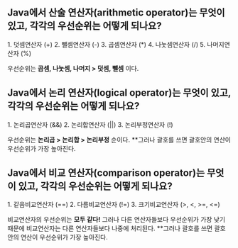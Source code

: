 <h2> Java에서 산술 연산자(arithmetic operator)는 무엇이 있고, 각각의 우선순위는 어떻게 되나요? </h2>
1. 덧셈연산자 (+)
2. 뺄셈연산자 (-)
3. 곱셈연산자 (*)
4. 나눗셈연산자 (/)
5. 나머지연산자 (%)

우선순위는 <b> 곱셈, 나눗셈, 나머지 > 덧셈, 뺄셈</b> 이다.

<h2>Java에서 논리 연산자(logical operator)는 무엇이 있고, 각각의 우선순위는 어떻게 되나요?</h2>
1. 논리곱연산자 (&&)
2. 논리합연산자 (||)
3. 논리부정연산자 (!)

우선순위는 <b> 논리곱 > 논리합 > 논리부정</b> 순이다.
\*\*그러나 괄호를 쓰면 괄호안의 연산이 우선순위가 가장 높아진다.

<h2>Java에서 비교 연산자(comparison operator)는 무엇이 있고, 각각의 우선순위는 어떻게 되나요?</h2>
1. 같음비교연산자 (==)
2. 다름비교연산자 (!=)
3. 크기비교연산자 (>, <, >=, <=)

비교연산자의 우선순위는 <b>모두 같다!</b> 그러나 다른 연산자들보다 우선순위가 가장 낮기 때문에 비교연산자는 다른 연산자들보다 나중에 처리된다.
\*\*그러나 괄호를 쓰면 괄호안의 연산이 우선순위가 가장 높아진다.
